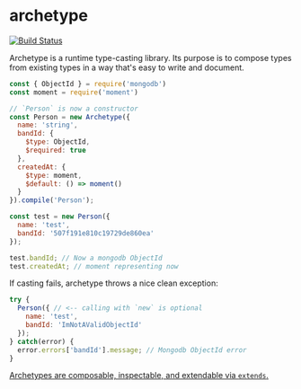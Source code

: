 # archetype

[![Build Status](https://travis-ci.org/vkarpov15/archetype-js.svg?branch=master)](https://travis-ci.org/vkarpov15/archetype-js)

Archetype is a runtime type-casting library. Its purpose is to compose
types from existing types in a way that's easy to write and document.

```javascript
const { ObjectId } = require('mongodb')
const moment = require('moment')

// `Person` is now a constructor
const Person = new Archetype({
  name: 'string',
  bandId: {
    $type: ObjectId,
    $required: true
  },
  createdAt: {
    $type: moment,
    $default: () => moment()
  }
}).compile('Person');

const test = new Person({
  name: 'test',
  bandId: '507f191e810c19729de860ea'
});

test.bandId; // Now a mongodb ObjectId
test.createdAt; // moment representing now
```

If casting fails, archetype throws a nice clean exception:

```javascript
try {
  Person({ // <-- calling with `new` is optional
    name: 'test',
    bandId: 'ImNotAValidObjectId'
  });
} catch(error) {
  error.errors['bandId'].message; // Mongodb ObjectId error
}
```

[Archetypes are composable, inspectable, and extendable via `extends`.](http://thecodebarbarian.com/casting-mongodb-queries-with-archetype.html)
